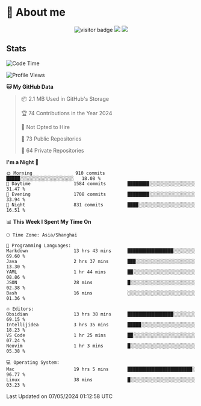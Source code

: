 <!-- ![](https://youpai.roccoshi.top/img/20200804214216.png) -->

# 🧐 About me
 
<p align="center">
<img src="https://visitor-badge.laobi.icu/badge?page_id=Lincest.Lincest&title=hits" alt="visitor badge"/>
<a href="mailto:imroccoshi@gmail.com"><img src="https://img.shields.io/badge/gmail-imroccoshi%40gmail.com-red"></a>
<a href="https://blog.roccoshi.top"><img src="https://img.shields.io/badge/blog-roccoshi-green"></a>
</p>

## Stats

<!--START_SECTION:waka-->
![Code Time](http://img.shields.io/badge/Code%20Time-1%2C123%20hrs%2044%20mins-blue)

![Profile Views](http://img.shields.io/badge/Profile%20Views-0-blue)

**🐱 My GitHub Data** 

> 📦 2.1 MB Used in GitHub's Storage 
 > 
> 🏆 74 Contributions in the Year 2024
 > 
> 🚫 Not Opted to Hire
 > 
> 📜 73 Public Repositories 
 > 
> 🔑 64 Private Repositories 
 > 
**I'm a Night 🦉** 

```text
🌞 Morning                910 commits         █████░░░░░░░░░░░░░░░░░░░░   18.08 % 
🌆 Daytime                1584 commits        ████████░░░░░░░░░░░░░░░░░   31.47 % 
🌃 Evening                1708 commits        ████████░░░░░░░░░░░░░░░░░   33.94 % 
🌙 Night                  831 commits         ████░░░░░░░░░░░░░░░░░░░░░   16.51 % 
```


📊 **This Week I Spent My Time On** 

```text
🕑︎ Time Zone: Asia/Shanghai

💬 Programming Languages: 
Markdown                 13 hrs 43 mins      █████████████████░░░░░░░░   69.60 % 
Java                     2 hrs 37 mins       ███░░░░░░░░░░░░░░░░░░░░░░   13.30 % 
YAML                     1 hr 44 mins        ██░░░░░░░░░░░░░░░░░░░░░░░   08.86 % 
JSON                     28 mins             █░░░░░░░░░░░░░░░░░░░░░░░░   02.38 % 
Bash                     16 mins             ░░░░░░░░░░░░░░░░░░░░░░░░░   01.36 % 

🔥 Editors: 
Obsidian                 13 hrs 38 mins      █████████████████░░░░░░░░   69.15 % 
Intellijidea             3 hrs 35 mins       █████░░░░░░░░░░░░░░░░░░░░   18.23 % 
VS Code                  1 hr 25 mins        ██░░░░░░░░░░░░░░░░░░░░░░░   07.24 % 
Neovim                   1 hr 3 mins         █░░░░░░░░░░░░░░░░░░░░░░░░   05.38 % 

💻 Operating System: 
Mac                      19 hrs 5 mins       ████████████████████████░   96.77 % 
Linux                    38 mins             █░░░░░░░░░░░░░░░░░░░░░░░░   03.23 % 
```


 Last Updated on 07/05/2024 01:12:58 UTC
<!--END_SECTION:waka-->


